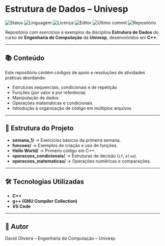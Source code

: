 # Estrutura de Dados – Univesp

![Status](https://img.shields.io/badge/status-em%20desenvolvimento-yellow)
![Linguagem](https://img.shields.io/badge/C++-00599C?logo=cplusplus&logoColor=white)
![Licença](https://img.shields.io/badge/licença-MIT-green)
![Editor](https://img.shields.io/badge/Editor-VS%20Code-blue?logo=visual-studio-code)
![Último commit](https://img.shields.io/github/last-commit/EngDavidOlivr/estrutura-de-dados-cpp)
![Repositório](https://img.shields.io/github/repo-size/EngDavidOlivr/estrutura-de-dados-cpp)

Repositório com exercícios e exemplos da disciplina **Estrutura de Dados** do curso de **Engenharia de Computação** da **Univesp**, desenvolvidos em **C++**.

---

## 📚 Conteúdo
Este repositório contém códigos de apoio e resoluções de atividades práticas abordando:
- Estruturas sequenciais, condicionais e de repetição
- Funções (por valor e por referência)
- Manipulação de dados
- Operações matemáticas e condicionais
- Introdução à organização de código em múltiplos arquivos

---

## 📂 Estrutura do Projeto
- **semana_1/** → Exercícios básicos da primeira semana.  
- **funcoes/** → Exemplos de criação e uso de funções.  
- **Hello World/** → Primeiro código em C++.  
- **operacoes_condicionais/** → Estruturas de decisão (`if`, `else`).  
- **operacoes_matematicas/** → Operações numéricas e comparações.  

---

## 🛠 Tecnologias Utilizadas
- **C++**
- **g++ (GNU Compiler Collection)**
- **VS Code**

---

## 📌 Autor
David Oliveira – Engenharia de Computação – Univesp

